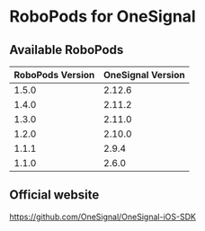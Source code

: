 # RoboPods for OneSignal

## Available RoboPods

| RoboPods Version  | OneSignal Version |
|-------------------|-------------------|
| 1.5.0             | 2.12.6            |
| 1.4.0             | 2.11.2            |
| 1.3.0             | 2.11.0            |
| 1.2.0             | 2.10.0            |
| 1.1.1             | 2.9.4             |
| 1.1.0             | 2.6.0             |

## Official website

https://github.com/OneSignal/OneSignal-iOS-SDK
